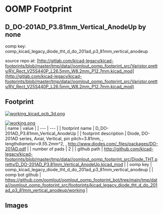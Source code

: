 # OOMP Footprint  
## D_DO-201AD_P3.81mm_Vertical_AnodeUp  by none  
  
oomp key: oomp_kicad_legacy_diode_tht_d_do_201ad_p3_81mm_vertical_anodeup  
  
source repo at: [http://gitlab.com/kicad-legacy/kicad-footprints/blob/master/tmp/data//oomlout_oomp_footprint_src/Varistor.pretty/RV_Rect_V25S440P_L26.5mm_W8.2mm_P12.7mm.kicad_mod](http://gitlab.com/kicad-legacy/kicad-footprints/blob/master/tmp/data//oomlout_oomp_footprint_src/Varistor.pretty/RV_Rect_V25S440P_L26.5mm_W8.2mm_P12.7mm.kicad_mod)  
## Footprint  
  
[![working_kicad_pcb_3d.png](working_kicad_pcb_3d_600.png)](working_kicad_pcb_3d.png)  
  
[![working.png](working_600.png)](working.png)  
| name | value | 
| --- | --- | 
| footprint name | D_DO-201AD_P3.81mm_Vertical_AnodeUp | 
| footprint description | Diode, DO-201AD series, Axial, Vertical, pin pitch=3.81mm, , length*diameter=9.5*5.2mm^2, , http://www.diodes.com/_files/packages/DO-201AD.pdf | 
| number of pads | 2 | 
| github path | http://github.com/kicad-legacy/kicad-footprints/blob/master/tmp/data//oomlout_oomp_footprint_src/Diode_THT.pretty/D_DO-201AD_P3.81mm_Vertical_AnodeUp.kicad_mod | 
| oomp key | oomp_kicad_legacy_diode_tht_d_do_201ad_p3_81mm_vertical_anodeup | 
| oomp bot github | https://github.com/oomlout/oomlout_oomp_footprint_bot/tree/main/tmp/data//oomlout_oomp_footprint_src/footprints/kicad_legacy_diode_tht_d_do_201ad_p3_81mm_vertical_anodeup/working | 
## Images  
